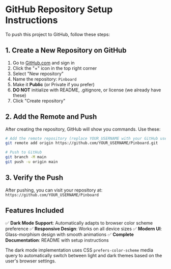 # GitHub Repository Setup Instructions

To push this project to GitHub, follow these steps:

## 1. Create a New Repository on GitHub

1. Go to [GitHub.com](https://github.com) and sign in
2. Click the "+" icon in the top right corner
3. Select "New repository"
4. Name the repository: `Pinboard`
5. Make it **Public** (or Private if you prefer)
6. **DO NOT** initialize with README, .gitignore, or license (we already have these)
7. Click "Create repository"

## 2. Add the Remote and Push

After creating the repository, GitHub will show you commands. Use these:

```bash
# Add the remote repository (replace YOUR_USERNAME with your GitHub username)
git remote add origin https://github.com/YOUR_USERNAME/Pinboard.git

# Push to GitHub
git branch -M main
git push -u origin main
```

## 3. Verify the Push

After pushing, you can visit your repository at:
`https://github.com/YOUR_USERNAME/Pinboard`

## Features Included

✅ **Dark Mode Support**: Automatically adapts to browser color scheme preference
✅ **Responsive Design**: Works on all device sizes
✅ **Modern UI**: Glass-morphism design with smooth animations
✅ **Complete Documentation**: README with setup instructions

The dark mode implementation uses CSS `prefers-color-scheme` media query to automatically switch between light and dark themes based on the user's browser settings.
